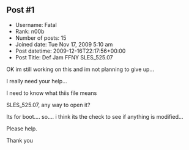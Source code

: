 ## Post #1
- Username: Fatal
- Rank: n00b
- Number of posts: 15
- Joined date: Tue Nov 17, 2009 5:10 am
- Post datetime: 2009-12-16T22:17:56+00:00
- Post Title: Def Jam FFNY SLES_525.07

OK im still working on this and im not planning to give up...

I really need your help...

I need to know what thiis file means

SLES_525.07, any way to open it?

Its for boot.... so.... i think its the check to see if anything is modified...

Please help.

Thank you

